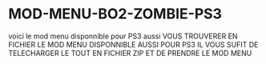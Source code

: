 # MOD-MENU-BO2-ZOMBIE-PS3
voici le mod menu disponnible pour PS3 aussi 
VOUS TROUVERER EN FICHIER LE MOD MENU DISPONNIBLE AUSSI POUR PS3 
IL VOUS SUFIT DE TELECHARGER LE TOUT EN FICHIER ZIP ET DE PRENDRE LE MOD MENU 
